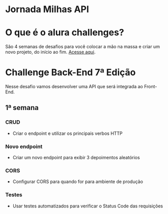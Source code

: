 # Jornada Milhas API

# O que é o alura challenges?

São 4 semanas de desafios para você colocar a mão na massa e criar um novo projeto, do início ao fim. [Acesse aqui](https://www.alura.com.br/challenges).

# Challenge Back-End 7ª Edição

Nesse desafio vamos desenvolver uma API que será integrada ao Front-End.

## 1ª semana

### CRUD
- Criar o endpoint e utilizar os principais verbos HTTP

### Novo endpoint
- Criar um novo endpoint para exibir 3 depoimentos aleatórios

### CORS
- Configurar CORS para quando for para ambiente de produção

### Testes
- Usar testes automatizados para verificar o Status Code das requisições
